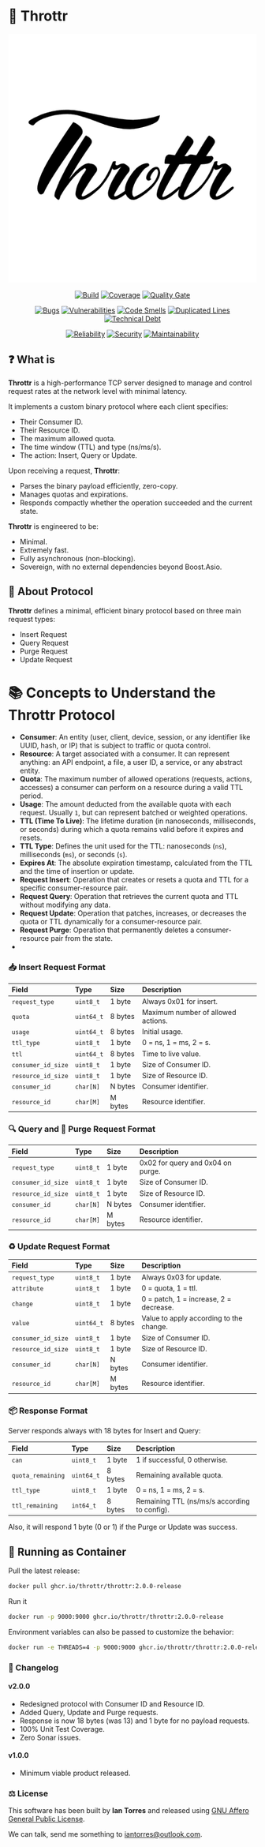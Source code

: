 # 🚀 Throttr

<p align="center"><a href="https://throttr.cl" target="_blank"><img src="./throttr.png" alt="Throttr"></a></p>

<p align="center">
<a href="https://github.com/throttr/throttr/actions/workflows/build.yml"><img src="https://github.com/throttr/throttr/actions/workflows/build.yml/badge.svg" alt="Build"></a>
<a href="https://codecov.io/gh/throttr/throttr"><img src="https://codecov.io/gh/throttr/throttr/graph/badge.svg?token=QCWYBNCJ0T" alt="Coverage"></a>
<a href="https://sonarcloud.io/project/overview?id=throttr_throttr"><img src="https://sonarcloud.io/api/project_badges/measure?project=throttr_throttr&metric=alert_status" alt="Quality Gate"></a>
</p>

<p align="center">
<a href="https://sonarcloud.io/project/overview?id=throttr_throttr"><img src="https://sonarcloud.io/api/project_badges/measure?project=throttr_throttr&metric=bugs" alt="Bugs"></a>
<a href="https://sonarcloud.io/project/overview?id=throttr_throttr"><img src="https://sonarcloud.io/api/project_badges/measure?project=throttr_throttr&metric=vulnerabilities" alt="Vulnerabilities"></a>
<a href="https://sonarcloud.io/project/overview?id=throttr_throttr"><img src="https://sonarcloud.io/api/project_badges/measure?project=throttr_throttr&metric=code_smells" alt="Code Smells"></a>
<a href="https://sonarcloud.io/project/overview?id=throttr_throttr"><img src="https://sonarcloud.io/api/project_badges/measure?project=throttr_throttr&metric=duplicated_lines_density" alt="Duplicated Lines"></a>
<a href="https://sonarcloud.io/project/overview?id=throttr_throttr"><img src="https://sonarcloud.io/api/project_badges/measure?project=throttr_throttr&metric=sqale_index" alt="Technical Debt"></a>
</p>

<p align="center">
<a href="https://sonarcloud.io/project/overview?id=throttr_throttr"><img src="https://sonarcloud.io/api/project_badges/measure?project=throttr_throttr&metric=reliability_rating" alt="Reliability"></a>
<a href="https://sonarcloud.io/project/overview?id=throttr_throttr"><img src="https://sonarcloud.io/api/project_badges/measure?project=throttr_throttr&metric=security_rating" alt="Security"></a>
<a href="https://sonarcloud.io/project/overview?id=throttr_throttr"><img src="https://sonarcloud.io/api/project_badges/measure?project=throttr_throttr&metric=sqale_rating" alt="Maintainability"></a>
</p>

## ❓ What is 

**Throttr** is a high-performance TCP server designed to manage and control request rates at the network level with minimal latency.

It implements a custom binary protocol where each client specifies:

- Their Consumer ID.
- Their Resource ID.
- The maximum allowed quota.
- The time window (TTL) and type (ns/ms/s).
- The action: Insert, Query or Update.

Upon receiving a request, **Throttr**:

- Parses the binary payload efficiently, zero-copy.
- Manages quotas and expirations.
- Responds compactly whether the operation succeeded and the current state.

**Throttr** is engineered to be:

- Minimal.
- Extremely fast.
- Fully asynchronous (non-blocking).
- Sovereign, with no external dependencies beyond Boost.Asio.

## 📜 About Protocol

**Throttr** defines a minimal, efficient binary protocol based on three main request types:

- Insert Request
- Query Request
- Purge Request
- Update Request

# 📚 Concepts to Understand the Throttr Protocol

- **Consumer**: An entity (user, client, device, session, or any identifier like UUID, hash, or IP) that is subject to traffic or quota control.
- **Resource**: A target associated with a consumer. It can represent anything: an API endpoint, a file, a user ID, a service, or any abstract entity.
- **Quota**: The maximum number of allowed operations (requests, actions, accesses) a consumer can perform on a resource during a valid TTL period.
- **Usage**: The amount deducted from the available quota with each request. Usually `1`, but can represent batched or weighted operations.
- **TTL (Time To Live)**: The lifetime duration (in nanoseconds, milliseconds, or seconds) during which a quota remains valid before it expires and resets.
- **TTL Type**: Defines the unit used for the TTL: nanoseconds (`ns`), milliseconds (`ms`), or seconds (`s`).
- **Expires At**: The absolute expiration timestamp, calculated from the TTL and the time of insertion or update.
- **Request Insert**: Operation that creates or resets a quota and TTL for a specific consumer-resource pair.
- **Request Query**: Operation that retrieves the current quota and TTL without modifying any data.
- **Request Update**: Operation that patches, increases, or decreases the quota or TTL dynamically for a consumer-resource pair.
- **Request Purge**: Operation that permanently deletes a consumer-resource pair from the state.
- 
### 📥 Insert Request Format

| Field              | Type       | Size    | Description                        |
|:-------------------|:-----------|:--------|:-----------------------------------|
| `request_type`     | `uint8_t`  | 1 byte  | Always 0x01 for insert.            |
| `quota`            | `uint64_t` | 8 bytes | Maximum number of allowed actions. |
| `usage`            | `uint64_t` | 8 bytes | Initial usage.                     |
| `ttl_type`         | `uint8_t`  | 1 byte  | 0 = ns, 1 = ms, 2 = s.             |
| `ttl`              | `uint64_t` | 8 bytes | Time to live value.                |
| `consumer_id_size` | `uint8_t`  | 1 byte  | Size of Consumer ID.               |
| `resource_id_size` | `uint8_t`  | 1 byte  | Size of Resource ID.               |
| `consumer_id`      | `char[N]`  | N bytes | Consumer identifier.               |
| `resource_id`      | `char[M]`  | M bytes | Resource identifier.               |

### 🔍 Query and 🧹 Purge Request Format

| Field              | Type      | Size    | Description                       |
|:-------------------|:----------|:--------|:----------------------------------|
| `request_type`     | `uint8_t` | 1 byte  | 0x02 for query and 0x04 on purge. |
| `consumer_id_size` | `uint8_t` | 1 byte  | Size of Consumer ID.              |
| `resource_id_size` | `uint8_t` | 1 byte  | Size of Resource ID.              |
| `consumer_id`      | `char[N]` | N bytes | Consumer identifier.              |
| `resource_id`      | `char[M]` | M bytes | Resource identifier.              |

### ♻️ Update Request Format

| Field              | Type       | Size    | Description                             |
|:-------------------|:-----------|:--------|:----------------------------------------|
| `request_type`     | `uint8_t`  | 1 byte  | Always 0x03 for update.                 |
| `attribute`        | `uint8_t`  | 1 byte  | 0 = quota, 1 = ttl.                     |
| `change`           | `uint8_t`  | 1 byte  | 0 = patch, 1 = increase, 2 = decrease.  |
| `value`            | `uint64_t` | 8 bytes | Value to apply according to the change. |
| `consumer_id_size` | `uint8_t`  | 1 byte  | Size of Consumer ID.                    |
| `resource_id_size` | `uint8_t`  | 1 byte  | Size of Resource ID.                    |
| `consumer_id`      | `char[N]`  | N bytes | Consumer identifier.                    |
| `resource_id`      | `char[M]`  | M bytes | Resource identifier.                    |

### 📦 Response Format

Server responds always with 18 bytes for Insert and Query:

| Field             | Type       | Size    | Description                                  |
|:------------------|:-----------|:--------|:---------------------------------------------|
| `can`             | `uint8_t`  | 1 byte  | 1 if successful, 0 otherwise.                |
| `quota_remaining` | `uint64_t` | 8 bytes | Remaining available quota.                   |
| `ttl_type`        | `uint8_t`  | 1 byte  | 0 = ns, 1 = ms, 2 = s.                       |
| `ttl_remaining`   | `int64_t`  | 8 bytes | Remaining TTL (ns/ms/s according to config). |

Also, it will respond 1 byte (0 or 1) if the Purge or Update was success.

## 🐳 Running as Container

Pull the latest release:

```bash
docker pull ghcr.io/throttr/throttr:2.0.0-release
```

Run it

```bash
docker run -p 9000:9000 ghcr.io/throttr/throttr:2.0.0-release
```

Environment variables can also be passed to customize the behavior:

```bash
docker run -e THREADS=4 -p 9000:9000 ghcr.io/throttr/throttr:2.0.0-release
```

### 📝 Changelog

#### v2.0.0

- Redesigned protocol with Consumer ID and Resource ID.
- Added Query, Update and Purge requests.
- Response is now 18 bytes (was 13) and 1 byte for no payload requests.
- 100% Unit Test Coverage.
- Zero Sonar issues.

#### v1.0.0

- Minimum viable product released.

### ⚖️ License

This software has been built by **Ian Torres** and released using [GNU Affero General Public License](./LICENSE).

We can talk, send me something to [iantorres@outlook.com](mailto:iantorres@outlook.com).
